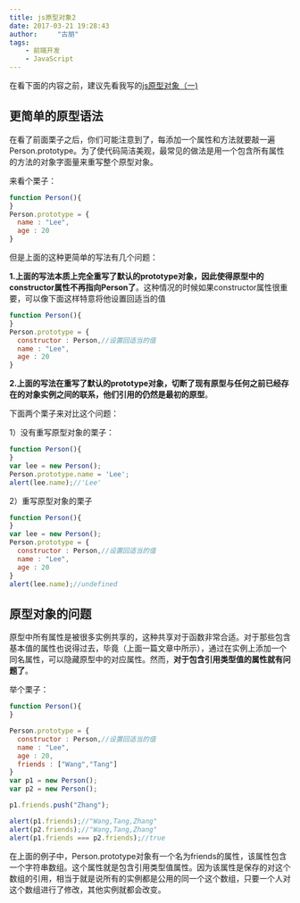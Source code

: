 ```yaml
---
title: js原型对象2
date: 2017-03-21 19:28:43
author:     "古朋"
tags:
    - 前端开发
    - JavaScript
---
```

在看下面的内容之前，建议先看我写的[js原型对象（一)](http://www.jianshu.com/p/541051e2ffda)

## 更简单的原型语法

在看了前面栗子之后，你们可能注意到了，每添加一个属性和方法就要敲一遍Person.prototype。为了使代码简洁美观，最常见的做法是用一个包含所有属性的方法的对象字面量来重写整个原型对象。

来看个栗子：

```javascript
function Person(){
}
Person.prototype = {
  name : "Lee",
  age : 20
}
```

但是上面的这种更简单的写法有几个问题：

**1.上面的写法本质上完全重写了默认的prototype对象，因此使得原型中的constructor属性不再指向Person了**。这种情况的时候如果constructor属性很重要，可以像下面这样特意将他设置回适当的值

```javascript
function Person(){
}
Person.prototype = {
  constructor : Person,//设置回适当的值
  name : "Lee",
  age : 20
}
```

**2.上面的写法在重写了默认的prototype对象，切断了现有原型与任何之前已经存在的对象实例之间的联系，他们引用的仍然是最初的原型**。

下面两个栗子来对比这个问题：

1）没有重写原型对象的栗子：

```javascript
function Person(){
}
var lee = new Person();
Person.prototype.name = 'Lee';
alert(lee.name);//'Lee'
```

2）重写原型对象的栗子

```javascript
function Person(){
}
var lee = new Person();
Person.prototype = {
  constructor : Person,//设置回适当的值
  name : "Lee",
  age : 20
}
alert(lee.name);//undefined
```



## 原型对象的问题

原型中所有属性是被很多实例共享的，这种共享对于函数非常合适。对于那些包含基本值的属性也说得过去，毕竟（上面一篇文章中所示），通过在实例上添加一个同名属性，可以隐藏原型中的对应属性。然而，**对于包含引用类型值的属性就有问题了**。

举个栗子：

```javascript
function Person(){
}

Person.prototype = {
  constructor : Person,//设置回适当的值
  name : "Lee",
  age : 20,
  friends : ["Wang","Tang"]
}
var p1 = new Person();
var p2 = new Person();

p1.friends.push("Zhang");

alert(p1.friends);//"Wang,Tang,Zhang"
alert(p2.friends);//"Wang,Tang,Zhang"
alert(p1.friends === p2.friends);//true
```

在上面的例子中，Person.prototype对象有一个名为friends的属性，该属性包含一个字符串数组。这个属性就是包含引用类型值属性。因为该属性是保存的对这个数组的引用，相当于就是说所有的实例都是公用的同一个这个数组，只要一个人对这个数组进行了修改，其他实例就都会改变。
